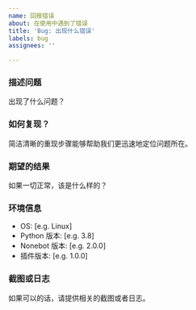 ```yaml
---
name: 回报错误
about: 在使用中遇到了错误
title: 'Bug: 出现什么错误'
labels: bug
assignees: ''

---
```


### 描述问题

出现了什么问题？

### 如何复现？

简洁清晰的重现步骤能够帮助我们更迅速地定位问题所在。

### 期望的结果

如果一切正常，该是什么样的？

### 环境信息

- OS: [e.g. Linux]
- Python 版本: [e.g. 3.8]
- Nonebot 版本: [e.g. 2.0.0]
- 插件版本: [e.g. 1.0.0]

### 截图或日志

如果可以的话，请提供相关的截图或者日志。
